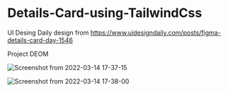 # Details-Card-using-TailwindCss
UI Desing Daily design from https://www.uidesigndaily.com/posts/figma-details-card-day-1546

Project DEOM

![Screenshot from 2022-03-14 17-37-15](https://user-images.githubusercontent.com/32466796/158168938-9fda3d58-51de-44e0-8b94-3441797beb64.png)

![Screenshot from 2022-03-14 17-38-00](https://user-images.githubusercontent.com/32466796/158169110-f9a8a4a1-e4ae-427e-bf75-44efcc4f383f.png)
